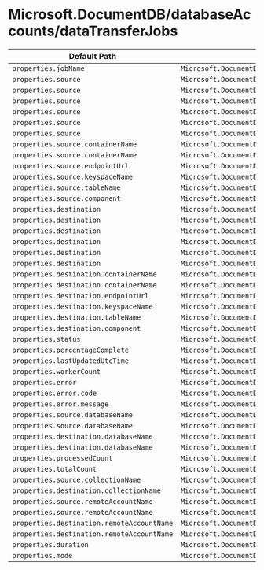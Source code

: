 # Microsoft.DocumentDB/databaseAccounts/dataTransferJobs

| Default Path | Alias |
|---|---|
| `properties.jobName` | `Microsoft.DocumentDB/databaseAccounts/dataTransferJobs/jobName` |
| `properties.source` | `Microsoft.DocumentDB/databaseAccounts/dataTransferJobs/source.AzureBlobStorage` |
| `properties.source` | `Microsoft.DocumentDB/databaseAccounts/dataTransferJobs/source.CosmosDBCassandra` |
| `properties.source` | `Microsoft.DocumentDB/databaseAccounts/dataTransferJobs/source` |
| `properties.source` | `Microsoft.DocumentDB/databaseAccounts/dataTransferJobs/source.CosmosDBSql` |
| `properties.source` | `Microsoft.DocumentDB/databaseAccounts/dataTransferJobs/source.CosmosDBMongo` |
| `properties.source` | `Microsoft.DocumentDB/databaseAccounts/dataTransferJobs/source.BaseCosmosDataTransferDataSourceSink` |
| `properties.source.containerName` | `Microsoft.DocumentDB/databaseAccounts/dataTransferJobs/source.AzureBlobStorage.containerName` |
| `properties.source.containerName` | `Microsoft.DocumentDB/databaseAccounts/dataTransferJobs/source.CosmosDBSql.containerName` |
| `properties.source.endpointUrl` | `Microsoft.DocumentDB/databaseAccounts/dataTransferJobs/source.AzureBlobStorage.endpointUrl` |
| `properties.source.keyspaceName` | `Microsoft.DocumentDB/databaseAccounts/dataTransferJobs/source.CosmosDBCassandra.keyspaceName` |
| `properties.source.tableName` | `Microsoft.DocumentDB/databaseAccounts/dataTransferJobs/source.CosmosDBCassandra.tableName` |
| `properties.source.component` | `Microsoft.DocumentDB/databaseAccounts/dataTransferJobs/source.component` |
| `properties.destination` | `Microsoft.DocumentDB/databaseAccounts/dataTransferJobs/destination.AzureBlobStorage` |
| `properties.destination` | `Microsoft.DocumentDB/databaseAccounts/dataTransferJobs/destination.CosmosDBCassandra` |
| `properties.destination` | `Microsoft.DocumentDB/databaseAccounts/dataTransferJobs/destination` |
| `properties.destination` | `Microsoft.DocumentDB/databaseAccounts/dataTransferJobs/destination.CosmosDBSql` |
| `properties.destination` | `Microsoft.DocumentDB/databaseAccounts/dataTransferJobs/destination.CosmosDBMongo` |
| `properties.destination` | `Microsoft.DocumentDB/databaseAccounts/dataTransferJobs/destination.BaseCosmosDataTransferDataSourceSink` |
| `properties.destination.containerName` | `Microsoft.DocumentDB/databaseAccounts/dataTransferJobs/destination.AzureBlobStorage.containerName` |
| `properties.destination.containerName` | `Microsoft.DocumentDB/databaseAccounts/dataTransferJobs/destination.CosmosDBSql.containerName` |
| `properties.destination.endpointUrl` | `Microsoft.DocumentDB/databaseAccounts/dataTransferJobs/destination.AzureBlobStorage.endpointUrl` |
| `properties.destination.keyspaceName` | `Microsoft.DocumentDB/databaseAccounts/dataTransferJobs/destination.CosmosDBCassandra.keyspaceName` |
| `properties.destination.tableName` | `Microsoft.DocumentDB/databaseAccounts/dataTransferJobs/destination.CosmosDBCassandra.tableName` |
| `properties.destination.component` | `Microsoft.DocumentDB/databaseAccounts/dataTransferJobs/destination.component` |
| `properties.status` | `Microsoft.DocumentDB/databaseAccounts/dataTransferJobs/status` |
| `properties.percentageComplete` | `Microsoft.DocumentDB/databaseAccounts/dataTransferJobs/percentageComplete` |
| `properties.lastUpdatedUtcTime` | `Microsoft.DocumentDB/databaseAccounts/dataTransferJobs/lastUpdatedUtcTime` |
| `properties.workerCount` | `Microsoft.DocumentDB/databaseAccounts/dataTransferJobs/workerCount` |
| `properties.error` | `Microsoft.DocumentDB/databaseAccounts/dataTransferJobs/error` |
| `properties.error.code` | `Microsoft.DocumentDB/databaseAccounts/dataTransferJobs/error.code` |
| `properties.error.message` | `Microsoft.DocumentDB/databaseAccounts/dataTransferJobs/error.message` |
| `properties.source.databaseName` | `Microsoft.DocumentDB/databaseAccounts/dataTransferJobs/source.CosmosDBSql.databaseName` |
| `properties.source.databaseName` | `Microsoft.DocumentDB/databaseAccounts/dataTransferJobs/source.CosmosDBMongo.databaseName` |
| `properties.destination.databaseName` | `Microsoft.DocumentDB/databaseAccounts/dataTransferJobs/destination.CosmosDBSql.databaseName` |
| `properties.destination.databaseName` | `Microsoft.DocumentDB/databaseAccounts/dataTransferJobs/destination.CosmosDBMongo.databaseName` |
| `properties.processedCount` | `Microsoft.DocumentDB/databaseAccounts/dataTransferJobs/processedCount` |
| `properties.totalCount` | `Microsoft.DocumentDB/databaseAccounts/dataTransferJobs/totalCount` |
| `properties.source.collectionName` | `Microsoft.DocumentDB/databaseAccounts/dataTransferJobs/source.CosmosDBMongo.collectionName` |
| `properties.destination.collectionName` | `Microsoft.DocumentDB/databaseAccounts/dataTransferJobs/destination.CosmosDBMongo.collectionName` |
| `properties.source.remoteAccountName` | `Microsoft.DocumentDB/databaseAccounts/dataTransferJobs/source.remoteAccountName` |
| `properties.source.remoteAccountName` | `Microsoft.DocumentDB/databaseAccounts/dataTransferJobs/source.BaseCosmosDataTransferDataSourceSink.remoteAccountName` |
| `properties.destination.remoteAccountName` | `Microsoft.DocumentDB/databaseAccounts/dataTransferJobs/destination.remoteAccountName` |
| `properties.destination.remoteAccountName` | `Microsoft.DocumentDB/databaseAccounts/dataTransferJobs/destination.BaseCosmosDataTransferDataSourceSink.remoteAccountName` |
| `properties.duration` | `Microsoft.DocumentDB/databaseAccounts/dataTransferJobs/duration` |
| `properties.mode` | `Microsoft.DocumentDB/databaseAccounts/dataTransferJobs/mode` |


